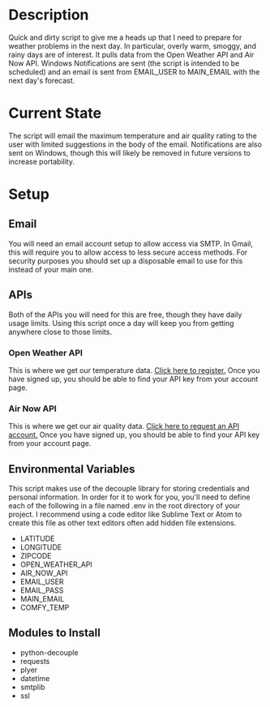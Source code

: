 # Description
Quick and dirty script to give me a heads up that I need to prepare for weather problems in the next day. In particular, overly warm, smoggy, and rainy days are of interest. It pulls data from the Open Weather API and Air Now API. Windows Notifications are sent (the script is intended to be scheduled) and an email is sent from EMAIL_USER to MAIN_EMAIL with the next day's forecast.

# Current State
The script will email the maximum temperature and air quality rating to the user with limited suggestions in the body of the email. Notifications are also sent on Windows, though this will likely be removed in future versions to increase portability.

# Setup
## Email
You will need an email account setup to allow access via SMTP. In Gmail, this will require you to allow access to less secure access methods. For security purposes you should set up a disposable email to use for this instead of your main one.

## APIs
Both of the APIs you will need for this are free, though they have daily usage limits. Using this script once a day will keep you from getting anywhere close to those limits.
### Open Weather API
This is where we get our temperature data. [Click here to register.](https://home.openweathermap.org/users/sign_up) Once you have signed up, you should be  able to find your API key from your account page.
### Air Now API
This is where we get our air quality data. [Click here to request an API account.](https://docs.airnowapi.org/login) Once you have signed up, you should be  able to find your API key from your account page.

## Environmental Variables
This script makes use of the decouple library for storing credentials and personal information. In order for it to work for you, you'll need to define each of the following in a file named .env in the root directory of your project. I recommend using a code editor like Sublime Text or Atom to create this file as other text editors often add hidden file extensions.
* LATITUDE
* LONGITUDE
* ZIPCODE
* OPEN_WEATHER_API
* AIR_NOW_API
* EMAIL_USER
* EMAIL_PASS
* MAIN_EMAIL
* COMFY_TEMP

## Modules to Install
* python-decouple
* requests
* plyer
* datetime
* smtplib
* ssl
